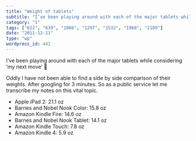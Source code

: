 ```yaml
---
title: "Weight of tablets"
subtitle: "I’ve been playing around with each of the major tablets while considering ‘my next move’ 🙂"
category: "1"
tags: ["622", "639", "1066", "1297", "1532", "1968", "2109"]
date: "2011-12-11"
type: "wp"
wordpress_id: 442
---
```

I’ve been playing around with each of the major tablets while considering ‘my next move’ 🙂

Oddly I have not been able to find a side by side comparison of their weights. After googling for 3 minutes. So as a public service let me transcribe my notes on this vital topic.

- Apple iPad 2: 21.1 oz
- Barnes and Nobel Nook Color: 15.8 oz
- Amazon Kindle Fire: 14.6 oz
- Barnes and Nobel Nook Tablet: 14.1 oz
- Amazon Kindle Touch: 7.8 oz
- Amazon Kindle 4: 5.9 oz